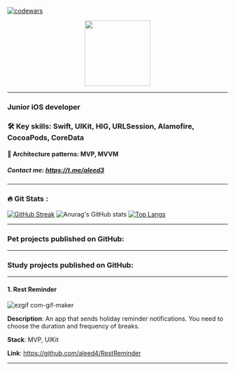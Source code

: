 [![codewars](https://www.codewars.com/users/aleed12/badges/small)](https://www.codewars.com/users/aleed12) 

<div id="header" align="center">
  <img src="https://media.giphy.com/media/SWWl3Y5b7U5hiVKVeA/giphy.gif" width="150"/>
</div>

***
### Junior iOS developer
### :hammer_and_wrench: Key skills: Swift, UIKit, HIG, URLSession, Alamofire, CocoaPods, CoreData

#### :file_folder: Architecture patterns: MVP, MVVM


##### Contact me: https://t.me/aleed3
---

### :fire: Git Stats :
[![GitHub Streak](http://github-readme-streak-stats.herokuapp.com?user=aleed4&theme=dark&locale=ru)](https://git.io/streak-stats)
![Anurag's GitHub stats](https://github-readme-stats.vercel.app/api?username=aleed4&show_icons=true&theme=dark)
[![Top Langs](https://github-readme-stats.vercel.app/api/top-langs/?username=aleed4&layout=compact&theme=dark)](https://github.com/anuraghazra/github-readme-stats)

---
### Pet projects published on GitHub:
---
### Study projects published on GitHub:
---
#### 1. Rest Reminder

![ezgif com-gif-maker](https://user-images.githubusercontent.com/116024961/206857695-6208043b-db41-4883-b95b-1fafe5656437.gif)

__Description__: An app that sends holiday reminder notifications. You need to choose the duration and frequency of breaks.

__Stack__: MVP, UIKit

__Link__: https://github.com/aleed4/RestReminder

---
